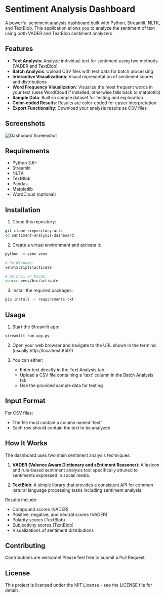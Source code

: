 # Sentiment Analysis Dashboard

A powerful sentiment analysis dashboard built with Python, Streamlit, NLTK, and TextBlob. This application allows you to analyze the sentiment of text using both VADER and TextBlob sentiment analyzers.

## Features

- **Text Analysis**: Analyze individual text for sentiment using two methods (VADER and TextBlob)
- **Batch Analysis**: Upload CSV files with text data for batch processing
- **Interactive Visualizations**: Visual representation of sentiment scores and distributions
- **Word Frequency Visualization**: Visualize the most frequent words in your text (uses WordCloud if installed, otherwise falls back to matplotlib)
- **Sample Data**: Built-in sample dataset for testing and exploration
- **Color-coded Results**: Results are color-coded for easier interpretation
- **Export Functionality**: Download your analysis results as CSV files

## Screenshots

![Dashboard Screenshot](https://example.com/dashboard_screenshot.png)

## Requirements

- Python 3.6+
- Streamlit
- NLTK
- TextBlob
- Pandas
- Matplotlib
- WordCloud (optional)

## Installation

1. Clone this repository:
```bash
git clone <repository-url>
cd sentiment-analysis-dashboard
```

2. Create a virtual environment and activate it:
```bash
python -m venv venv

# On Windows:
venv\Scripts\activate

# On Unix or MacOS:
source venv/bin/activate
```

3. Install the required packages:
```bash
pip install -r requirements.txt
```

## Usage

1. Start the Streamlit app:
```bash
streamlit run app.py
```

2. Open your web browser and navigate to the URL shown in the terminal (usually http://localhost:8501)

3. You can either:
   - Enter text directly in the Text Analysis tab
   - Upload a CSV file containing a 'text' column in the Batch Analysis tab
   - Use the provided sample data for testing

## Input Format

For CSV files:
- The file must contain a column named 'text'
- Each row should contain the text to be analyzed

## How It Works

The dashboard uses two main sentiment analysis techniques:

1. **VADER (Valence Aware Dictionary and sEntiment Reasoner)**: A lexicon and rule-based sentiment analysis tool specifically attuned to sentiments expressed in social media.

2. **TextBlob**: A simple library that provides a consistent API for common natural language processing tasks including sentiment analysis.

Results include:
- Compound scores (VADER)
- Positive, negative, and neutral scores (VADER)
- Polarity scores (TextBlob)
- Subjectivity scores (TextBlob)
- Visualizations of sentiment distributions

## Contributing

Contributions are welcome! Please feel free to submit a Pull Request.

## License

This project is licensed under the MIT License - see the LICENSE file for details. 